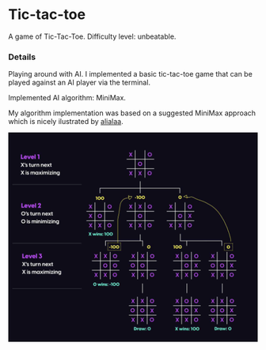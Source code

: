 # Tic-tac-toe
A game of Tic-Tac-Toe. Difficulty level: unbeatable.

### Details
Playing around with AI. I implemented a basic tic-tac-toe game that can be played against an AI player via the terminal.

Implemented AI algorithm: MiniMax.

My algorithm implementation was based on a suggested MiniMax approach which is nicely ilustrated by [alialaa](https://alialaa.com/blog/tic-tac-toe-js-minimax).

![Sample Image](images/MiniMax_overview.png)
